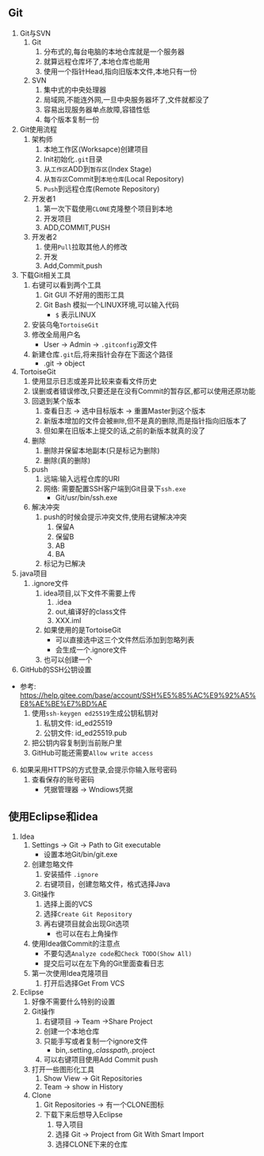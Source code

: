 ## Git
1. Git与SVN
    1. Git
        1. 分布式的,每台电脑的本地仓库就是一个服务器
        2. 就算远程仓库坏了,本地仓库也能用
        3. 使用一个指针Head,指向旧版本文件,本地只有一份
    2. SVN
        1. 集中式的中央处理器
        2. 局域网,不能连外网,一旦中央服务器坏了,文件就都没了
        3. 容易出现服务器单点故障,容错性低
        4. 每个版本复制一份
1. Git使用流程
    1. 架构师
        1. 本地工作区(Worksapce)创建项目
        2. Init初始化`.git`目录
        3. 从`工作区`ADD到`暂存区`(Index Stage)
        3. 从`暂存区`Commit到`本地仓库`(Local Repository)
        4. `Push`到远程仓库(Remote Repository)
    2. 开发者1
        1. 第一次下载使用`CLONE`克隆整个项目到本地
        2. 开发项目
        3. ADD,COMMIT,PUSH
    3. 开发者2
        1. 使用`Pull`拉取其他人的修改
        2. 开发
        3. Add,Commit,push
2. 下载Git相关工具
    1. 右键可以看到两个工具
        1. Git GUI 不好用的图形工具
        2. Git Bash 模拟一个LINUX环境,可以输入代码
            - `$` 表示LINUX
    2. 安装乌龟`TortoiseGit`
    3. 修改全局用户名
        - User -> Admin -> `.gitconfig`源文件
    4. 新建仓库`.git`后,将来指针会存在下面这个路径
        - .git -> object
3. TortoiseGit
    1. 使用显示日志或差异比较来查看文件历史
    2. 误删或者错误修改,只要还是在没有Commit的暂存区,都可以使用还原功能
    3. 回退到某个版本
        1. 查看日志 -> 选中目标版本 -> 重置Master到这个版本
        2. 新版本增加的文件会被`删除`,但不是真的删除,而是指针指向旧版本了
        3. 但如果在旧版本上提交的话,之前的新版本就真的没了
    4. 删除
        1. 删除并保留本地副本(只是标记为删除)
        2. 删除(真的删除)
    5. push
        1. 远端:输入远程仓库的URI
        2. 网络: 需要配置SSH客户端到Git目录下`ssh.exe`
            - Git/usr/bin/ssh.exe
    6. 解决冲突
        1. push的时候会提示冲突文件,使用右键解决冲突
            1. 保留A
            2. 保留B
            3. AB
            4. BA
        2. 标记为已解决
4. java项目
    1. .ignore文件
        1. idea项目,以下文件不需要上传
            1. .idea
            2. out,编译好的class文件
            3. XXX.iml
        2. 如果使用的是TortoiseGit
            - 可以直接选中这三个文件然后添加到忽略列表
            - 会生成一个.ignore文件
        3. 也可以创建一个
5. GitHub的SSH公钥设置
- 参考: https://help.gitee.com/base/account/SSH%E5%85%AC%E9%92%A5%E8%AE%BE%E7%BD%AE
    1. 使用`ssh-keygen ed25519`生成公钥私钥对
        1. 私钥文件: id_ed25519
        2. 公钥文件: id_ed25519.pub
    2. 把公钥内容复制到当前账户里
    3. GitHub可能还需要`Allow write access`
6. 如果采用HTTPS的方式登录,会提示你输入账号密码
    1. 查看保存的账号密码
        - 凭据管理器 -> Wndiows凭据
## 使用Eclipse和idea
1. Idea
    1. Settings -> Git -> Path to Git executable
        - 设置本地Git/bin/git.exe
    2. 创建忽略文件
        1. 安装插件 `.ignore`
        2. 右键项目，创建忽略文件，格式选择Java
    3. Git操作
        1. 选择上面的VCS
        2. 选择`Create Git Repository`
        3. 再右键项目就会出现Git选项
            - 也可以在右上角操作
    4. 使用Idea做Commit的注意点
        - 不要勾选`Analyze code`和`Check TODO(Show All)`
        - 提交后可以在左下角的Git里面查看日志
    5. 第一次使用Idea克隆项目
        1. 打开后选择Get From VCS
2. Eclipse
    1. 好像不需要什么特别的设置
    2. Git操作
        1. 右键项目 -> Team ->Share Project
        2. 创建一个本地仓库
        3. 只能手写或者复制一个ignore文件
            - bin,.setting,*.classpath,*.project
        4. 可以右键项目使用Add Commit push
    3. 打开一些图形化工具
        1. Show View -> Git Repositories
        2. Team -> show in History
    4. Clone
        1. Git Repositories -> 有一个CLONE图标
        2. 下载下来后想导入Eclipse
            1. 导入项目
            2. 选择 Git -> Project from Git With Smart Import
            3. 选择CLONE下来的仓库



    